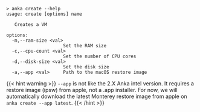 ```shell
> anka create --help
usage: create [options] name

   Creates a VM

options:
  -m,--ram-size <val>
                     Set the RAM size
  -c,--cpu-count <val>
                     Set the number of CPU cores
  -d,--disk-size <val>
                     Set the disk size
  -a,--app <val>     Path to the macOS restore image
```

{{< hint warning >}}
`--app` is not like the 2.X Anka intel version. It requires a restore image (ipsw) from apple, not a .app installer. For now, we will automatically download the latest Monterey restore image from apple on `anka create --app latest`.
{{< /hint >}}